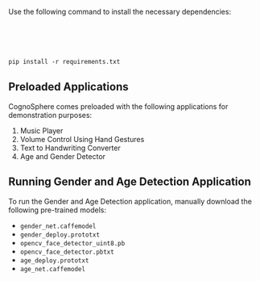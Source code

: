 Use the following command to install the necessary dependencies:
```markdown





pip install -r requirements.txt
```

## Preloaded Applications

CognoSphere comes preloaded with the following applications for demonstration purposes:

1. Music Player
2. Volume Control Using Hand Gestures
3. Text to Handwriting Converter
4. Age and Gender Detector

## Running Gender and Age Detection Application

To run the Gender and Age Detection application, manually download the following pre-trained models:

- `gender_net.caffemodel`
- `gender_deploy.prototxt`
- `opencv_face_detector_uint8.pb`
- `opencv_face_detector.pbtxt`
- `age_deploy.prototxt`
- `age_net.caffemodel`



